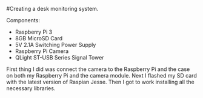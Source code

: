 #Creating a desk monitoring system.

Components:
  * Raspberry Pi 3
  * 8GB MicroSD Card
  * 5V 2.1A Switching Power Supply
  * Raspberry Pi Camera
  * QLight ST-USB Series Signal Tower

First thing I did was connect the camera to the Raspberry Pi and the case on both my Raspberry Pi and the camera module.
Next I flashed my SD card with the latest version of Raspian Jesse. Then I got to work installing all the necessary libraries.

